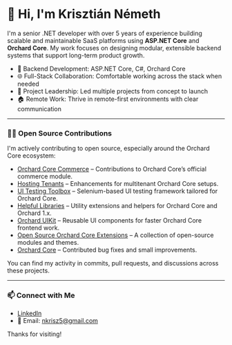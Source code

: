 # 👋 Hi, I'm Krisztián Németh

I'm a senior .NET developer with over 5 years of experience building scalable and maintainable SaaS platforms using **ASP.NET Core** and **Orchard Core**. My work focuses on designing modular, extensible backend systems that support long-term product growth.

- 🔧 Backend Development: ASP.NET Core, C#, Orchard Core
- 🌐 Full-Stack Collaboration: Comfortable working across the stack when needed
- 🚀 Project Leadership: Led multiple projects from concept to launch
- 🏠 Remote Work: Thrive in remote-first environments with clear communication

---

### 🧑‍💻 Open Source Contributions

I'm actively contributing to open source, especially around the Orchard Core ecosystem:

- [Orchard Core Commerce](https://github.com/OrchardCMS/OrchardCore.Commerce) – Contributions to Orchard Core’s official commerce module.
- [Hosting Tenants](https://github.com/Lombiq/Hosting-Tenants) – Enhancements for multitenant Orchard Core setups.
- [UI Testing Toolbox](https://github.com/Lombiq/UI-Testing-Toolbox) – Selenium-based UI testing framework tailored for Orchard Core.
- [Helpful Libraries](https://github.com/Lombiq/Helpful-Libraries) – Utility extensions and helpers for Orchard Core and Orchard 1.x.
- [Orchard UIKit](https://github.com/Lombiq/Orchard-UIKit) – Reusable UI components for faster Orchard Core frontend work.
- [Open Source Orchard Core Extensions](https://github.com/Lombiq/Open-Source-Orchard-Core-Extensions) – A collection of open-source modules and themes.
- [Orchard Core](https://github.com/OrchardCMS/OrchardCore) – Contributed bug fixes and small improvements.


You can find my activity in commits, pull requests, and discussions across these projects.

---

### 📫 Connect with Me

- [LinkedIn](https://www.linkedin.com/in/its-krisztian-nemeth)
- 📧 Email: nkrisz5@gmail.com

Thanks for visiting!
